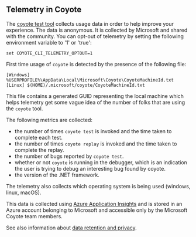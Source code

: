 
## Telemetry in Coyote

The [coyote test tool](../testing) collects usage data in order to help improve your experience. The
data is anonymous. It is collected by Microsoft and shared with the community. You can opt-out of
telemetry by setting the following environment variable to '1' or 'true':
```plain
set COYOTE_CLI_TELEMETRY_OPTOUT=1
```

First time usage of `coyote` is detected by the presence of the following file:

```plain
[Windows] %USERPROFILE%\AppData\Local\Microsoft\Coyote\CoyoteMachineId.txt
[Linux] $(HOME)/.microsoft/coyote/CoyoteMachineId.txt
```

This file contains a generated GUID representing the local machine which helps telemetry get some
vague idea of the number of folks that are using the `coyote` tool.

The following metrics are collected:
- the number of times `coyote test` is invoked and the time taken to complete each test.
- the number of times `coyote replay` is invoked and the time taken to complete the replay.
- the number of bugs reported by `coyote test`.
- whether or not `coyote` is running in the debugger, which is an indication the user is trying to
  debug an interesting bug found by coyote.
- the version of the .NET framework.

The telemetry also collects which operating system is being used (windows, linux, macOS).

This data is collected using [Azure Application
Insights](https://docs.microsoft.com/en-us/azure/azure-monitor/app/app-insights-overview) and is
stored in an Azure account belonging to Microsoft and accessible only by the Microsoft Coyote team
members.

See also information about [data retention and
privacy](https://docs.microsoft.com/en-us/azure/azure-monitor/app/data-retention-privacy).
